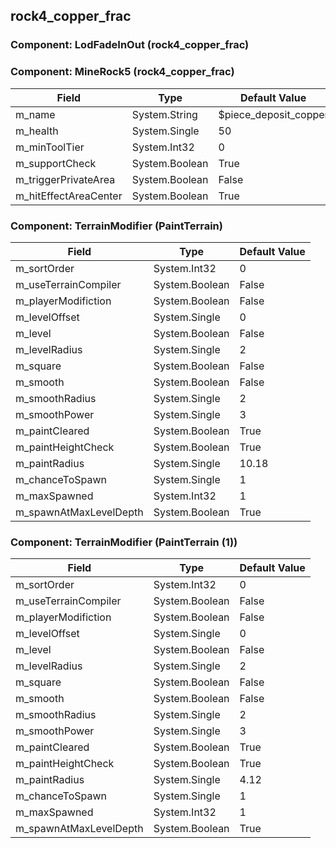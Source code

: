 ## rock4_copper_frac

### Component: LodFadeInOut (rock4_copper_frac)

### Component: MineRock5 (rock4_copper_frac)

|Field|Type|Default Value|
|---|---|---|
|m_name|System.String|$piece_deposit_copper|
|m_health|System.Single|50|
|m_minToolTier|System.Int32|0|
|m_supportCheck|System.Boolean|True|
|m_triggerPrivateArea|System.Boolean|False|
|m_hitEffectAreaCenter|System.Boolean|True|

### Component: TerrainModifier (PaintTerrain)

|Field|Type|Default Value|
|---|---|---|
|m_sortOrder|System.Int32|0|
|m_useTerrainCompiler|System.Boolean|False|
|m_playerModifiction|System.Boolean|False|
|m_levelOffset|System.Single|0|
|m_level|System.Boolean|False|
|m_levelRadius|System.Single|2|
|m_square|System.Boolean|False|
|m_smooth|System.Boolean|False|
|m_smoothRadius|System.Single|2|
|m_smoothPower|System.Single|3|
|m_paintCleared|System.Boolean|True|
|m_paintHeightCheck|System.Boolean|True|
|m_paintRadius|System.Single|10.18|
|m_chanceToSpawn|System.Single|1|
|m_maxSpawned|System.Int32|1|
|m_spawnAtMaxLevelDepth|System.Boolean|True|

### Component: TerrainModifier (PaintTerrain (1))

|Field|Type|Default Value|
|---|---|---|
|m_sortOrder|System.Int32|0|
|m_useTerrainCompiler|System.Boolean|False|
|m_playerModifiction|System.Boolean|False|
|m_levelOffset|System.Single|0|
|m_level|System.Boolean|False|
|m_levelRadius|System.Single|2|
|m_square|System.Boolean|False|
|m_smooth|System.Boolean|False|
|m_smoothRadius|System.Single|2|
|m_smoothPower|System.Single|3|
|m_paintCleared|System.Boolean|True|
|m_paintHeightCheck|System.Boolean|True|
|m_paintRadius|System.Single|4.12|
|m_chanceToSpawn|System.Single|1|
|m_maxSpawned|System.Int32|1|
|m_spawnAtMaxLevelDepth|System.Boolean|True|

